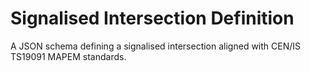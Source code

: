 # Signalised Intersection Definition

A JSON schema defining a signalised intersection aligned with CEN/IS TS19091 MAPEM standards.
